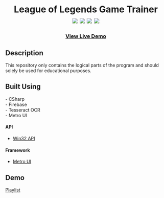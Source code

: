 <div align=center>
	<h1>League of Legends Game Trainer
	<br>
		<img src="https://img.shields.io/static/v1?label=&message=CSharp&color=239120&style=for-the-badge&logo=csharp&logoColor=white&logoWidth=&labelColor=&link=">
		<img src="https://img.shields.io/static/v1?label=&message=Firebase&color=FFCA28&style=for-the-badge&logo=firebase&logoColor=black&logoWidth=&labelColor=&link=">
		<img src="https://img.shields.io/static/v1?label=&message=Tesseract&color=4285F4&style=for-the-badge&logo=google&logoColor=white&logoWidth=&labelColor=&link=">
		<img src="https://img.shields.io/static/v1?label=&message=Webpack&color=EF4242&style=for-the-badge&logo=metro&logoColor=white&logoWidth=&labelColor=&link=">
	</h1>
	<h3><b><a href="https://hzk2021.github.io/portfolio">View Live Demo</a></b></h3>
</div>

<!-- ![Gif of Project](./readme-assets/example.gif) -->

## Description

This repository only contains the logical parts of the program and should solely be used for educational purposes.

## Built Using

<div style="display: flex; align-items:center; column-gap: 5px;">
    - CSharp <img height="16" width="16" src="https://cdn.simpleicons.org/csharp" />
</div>

<div style="display: flex; align-items:center; column-gap: 5px;">
    - Firebase <img height="16" width="16" src="https://cdn.simpleicons.org/firebase" />
</div>

<div style="display: flex; align-items:center; column-gap: 5px;">
    - Tesseract OCR <img height="16" width="16" src="https://cdn.simpleicons.org/google"/>
</div>

<div style="display: flex; align-items:center; column-gap: 5px;">
    - Metro UI <img height="16" width="16" src="https://cdn.simpleicons.org/metro"/>
</div>

#### API

- [Win32 API](https://learn.microsoft.com/en-us/windows/win32/api/winuser/nf-winuser-mouse_event)

#### Framework

- [Metro UI](http://thielj.github.io/MetroFramework/)

## Demo

[Playlist](https://www.youtube.com/watch?v=9-N1GP0Ly5M&list=PLK0DpOU9gUjmfGE0XkbBXI4eECe4lRH_D)